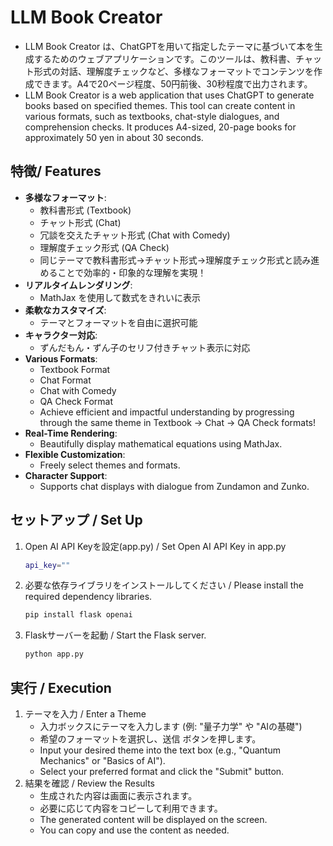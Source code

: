 # LLM Book Creator
- LLM Book Creator は、ChatGPTを用いて指定したテーマに基づいて本を生成するためのウェブアプリケーションです。このツールは、教科書、チャット形式の対話、理解度チェックなど、多様なフォーマットでコンテンツを作成できます。A4で20ページ程度、50円前後、30秒程度で出力されます。
- LLM Book Creator is a web application that uses ChatGPT to generate books based on specified themes. This tool can create content in various formats, such as textbooks, chat-style dialogues, and comprehension checks. It produces A4-sized, 20-page books for approximately 50 yen in about 30 seconds.
## 特徴/ Features
- **多様なフォーマット**:
  - 教科書形式 (Textbook)
  - チャット形式 (Chat)
  - 冗談を交えたチャット形式 (Chat with Comedy)
  - 理解度チェック形式 (QA Check)
  - 同じテーマで教科書形式→チャット形式→理解度チェック形式と読み進めることで効率的・印象的な理解を実現！
- **リアルタイムレンダリング**:
  - MathJax を使用して数式をきれいに表示
- **柔軟なカスタマイズ**:
  - テーマとフォーマットを自由に選択可能
- **キャラクター対応**:
  - ずんだもん・ずん子のセリフ付きチャット表示に対応
- **Various Formats**:
  - Textbook Format
  - Chat Format
  - Chat with Comedy
  - QA Check Format
  - Achieve efficient and impactful understanding by progressing through the same theme in Textbook → Chat → QA Check formats!
- **Real-Time Rendering**:
  - Beautifully display mathematical equations using MathJax.
- **Flexible Customization**:
  - Freely select themes and formats.
- **Character Support**:
  - Supports chat displays with dialogue from Zundamon and Zunko.

## セットアップ / Set Up
1. Open AI API Keyを設定(app.py) / Set Open AI API Key in app.py
   ```bash
   api_key=""
   ```
3. 必要な依存ライブラリをインストールしてください / Please install the required dependency libraries.
   ```bash
   pip install flask openai
   ```
4. Flaskサーバーを起動 / Start the Flask server.
   ```bash
   python app.py
   ```
## 実行 / Execution
1. テーマを入力 / Enter a Theme
   - 入力ボックスにテーマを入力します (例: "量子力学" や "AIの基礎")
   - 希望のフォーマットを選択し、送信 ボタンを押します。
   - Input your desired theme into the text box (e.g., "Quantum Mechanics" or "Basics of AI").
   - Select your preferred format and click the "Submit" button.
2. 結果を確認 / Review the Results
   - 生成された内容は画面に表示されます。
   - 必要に応じて内容をコピーして利用できます。
   - The generated content will be displayed on the screen.
   - You can copy and use the content as needed.
   


